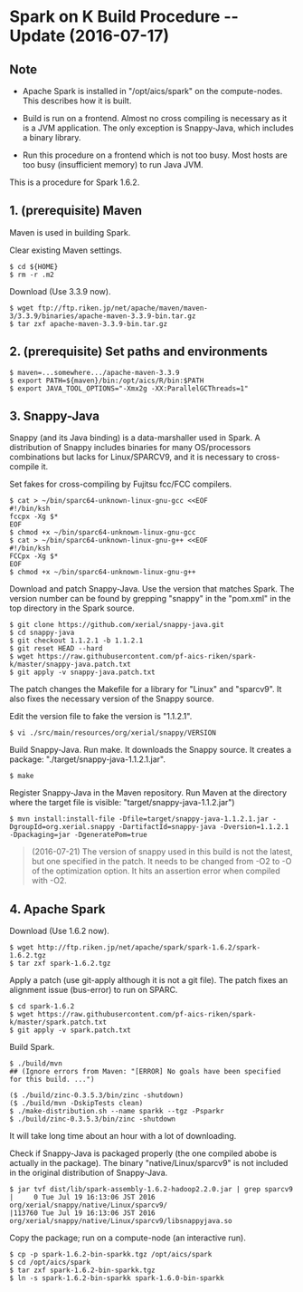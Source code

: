 # Spark on K Build Procedure -- Update (2016-07-17)

## Note

* Apache Spark is installed in "/opt/aics/spark" on the compute-nodes.
  This describes how it is built.

* Build is run on a frontend.  Almost no cross compiling is necessary
as it is a JVM application.  The only exception is Snappy-Java, which
includes a binary library.

* Run this procedure on a frontend which is not too busy.  Most hosts
are too busy (insufficient memory) to run Java JVM.

This is a procedure for Spark 1.6.2.

## 1. (prerequisite) Maven

Maven is used in building Spark.

Clear existing Maven settings.

    $ cd ${HOME}
    $ rm -r .m2

Download (Use 3.3.9 now).

    $ wget ftp://ftp.riken.jp/net/apache/maven/maven-3/3.3.9/binaries/apache-maven-3.3.9-bin.tar.gz
    $ tar zxf apache-maven-3.3.9-bin.tar.gz

## 2. (prerequisite) Set paths and environments

    $ maven=...somewhere.../apache-maven-3.3.9
    $ export PATH=${maven}/bin:/opt/aics/R/bin:$PATH
    $ export JAVA_TOOL_OPTIONS="-Xmx2g -XX:ParallelGCThreads=1"

## 3. Snappy-Java

Snappy (and its Java binding) is a data-marshaller used in Spark.  A
distribution of Snappy includes binaries for many OS/processors
combinations but lacks for Linux/SPARCV9, and it is necessary to
cross-compile it.

Set fakes for cross-compiling by Fujitsu fcc/FCC compilers.

    $ cat > ~/bin/sparc64-unknown-linux-gnu-gcc <<EOF
    #!/bin/ksh
    fccpx -Xg $*
    EOF
    $ chmod +x ~/bin/sparc64-unknown-linux-gnu-gcc
    $ cat > ~/bin/sparc64-unknown-linux-gnu-g++ <<EOF
    #!/bin/ksh
    FCCpx -Xg $*
    EOF
    $ chmod +x ~/bin/sparc64-unknown-linux-gnu-g++

Download and patch Snappy-Java.  Use the version that matches Spark.
The version number can be found by grepping "snappy" in the "pom.xml"
in the top directory in the Spark source.

    $ git clone https://github.com/xerial/snappy-java.git
    $ cd snappy-java
    $ git checkout 1.1.2.1 -b 1.1.2.1
    $ git reset HEAD --hard
    $ wget https://raw.githubusercontent.com/pf-aics-riken/spark-k/master/snappy-java.patch.txt
    $ git apply -v snappy-java.patch.txt

The patch changes the Makefile for a library for "Linux" and
"sparcv9".  It also fixes the necessary version of the Snappy source.

Edit the version file to fake the version is "1.1.2.1".

    $ vi ./src/main/resources/org/xerial/snappy/VERSION

Build Snappy-Java.  Run make.  It downloads the Snappy source.  It
creates a package: "./target/snappy-java-1.1.2.1.jar".

    $ make

Register Snappy-Java in the Maven repository.  Run Maven at the
directory where the target file is visible:
"target/snappy-java-1.1.2.jar")

    $ mvn install:install-file -Dfile=target/snappy-java-1.1.2.1.jar -DgroupId=org.xerial.snappy -DartifactId=snappy-java -Dversion=1.1.2.1 -Dpackaging=jar -DgeneratePom=true

> (2016-07-21) The version of snappy used in this build is not the
latest, but one specified in the patch.  It needs to be changed from
-O2 to -O of the optimization option.  It hits an assertion error when
compiled with -O2.

## 4. Apache Spark

Download (Use 1.6.2 now).

    $ wget http://ftp.riken.jp/net/apache/spark/spark-1.6.2/spark-1.6.2.tgz
    $ tar zxf spark-1.6.2.tgz

Apply a patch (use git-apply although it is not a git file).  The
patch fixes an alignment issue (bus-error) to run on SPARC.

    $ cd spark-1.6.2
    $ wget https://raw.githubusercontent.com/pf-aics-riken/spark-k/master/spark.patch.txt
    $ git apply -v spark.patch.txt

Build Spark.

    $ ./build/mvn
    ## (Ignore errors from Maven: "[ERROR] No goals have been specified for this build. ...")

    ($ ./build/zinc-0.3.5.3/bin/zinc -shutdown)
    ($ ./build/mvn -DskipTests clean)
    $ ./make-distribution.sh --name sparkk --tgz -Psparkr
    $ ./build/zinc-0.3.5.3/bin/zinc -shutdown

It will take long time about an hour with a lot of downloading.

Check if Snappy-Java is packaged properly (the one compiled abobe is
actually in the package).  The binary "native/Linux/sparcv9" is not
included in the original distribution of Snappy-Java.

    $ jar tvf dist/lib/spark-assembly-1.6.2-hadoop2.2.0.jar | grep sparcv9
    |     0 Tue Jul 19 16:13:06 JST 2016 org/xerial/snappy/native/Linux/sparcv9/
    |113760 Tue Jul 19 16:13:06 JST 2016 org/xerial/snappy/native/Linux/sparcv9/libsnappyjava.so

Copy the package; run on a compute-node (an interactive run).

    $ cp -p spark-1.6.2-bin-sparkk.tgz /opt/aics/spark
    $ cd /opt/aics/spark
    $ tar zxf spark-1.6.2-bin-sparkk.tgz
    $ ln -s spark-1.6.2-bin-sparkk spark-1.6.0-bin-sparkk
